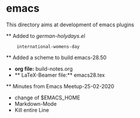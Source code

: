 # emacs
This directory aims at development of emacs plugins

 ** Added to *german-holydays.el*
```
    international-womens-day
 ```
   
 ** Added a scheme to build emacs-28.50
 
+   **org file:**  build-notes.org
+   ** LaTeX-Beamer file:**  emacs28.tex

** Minutes from Emacs Meetup-25-02-2020
     
+  change of $EMACS_HOME
+  Markdown-Mode
+  Kill entire Line


